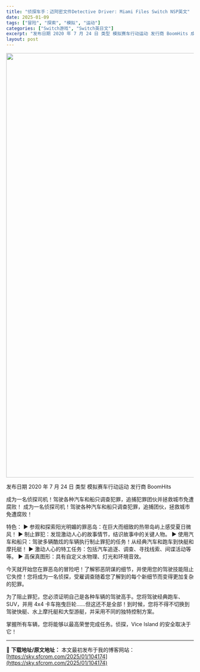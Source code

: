 ```yaml
---
title: "侦探车手：迈阿密文件Detective Driver: Miami Files Switch NSP英文"
date: 2025-01-09
tags: ["冒险", "探索", "模拟", "运动"]
categories: ["Switch游戏", "Switch英日文"]
excerpt: "发布日期 2020 年 7 月 24 日 类型 模拟赛车行动运动 发行商 BoomHits 成为一名侦探司机！驾驶各种汽车和船只调查犯罪，追捕犯罪团伙并拯救城市免遭腐败！ 成为一名侦探司机！驾驶各种汽车和船只调查犯罪，追捕团伙，拯救城市免遭腐败！ 特色： ▶ 参观和探索阳光明媚的罪恶岛：在巨大而细致&hellip;"
layout: post
---
```


<img class="aligncenter size-full wp-image-104175" src="https://sky.sfcrom.com/wp-content/uploads/2025/01/2025010903050313.webp" alt="" width="700" height="1142" />

发布日期 2020 年 7 月 24 日
类型 模拟赛车行动运动
发行商 BoomHits

成为一名侦探司机！驾驶各种汽车和船只调查犯罪，追捕犯罪团伙并拯救城市免遭腐败！
成为一名侦探司机！驾驶各种汽车和船只调查犯罪，追捕团伙，拯救城市免遭腐败！

特色：
▶ 参观和探索阳光明媚的罪恶岛：在巨大而细致的热带岛屿上感受夏日微风！
▶ 制止罪犯：发现激动人心的故事情节，结识故事中的关键人物。
▶ 使用汽车和船只：驾驶多辆酷炫的车辆执行制止罪犯的任务！从经典汽车和跑车到快艇和摩托艇！
▶ 激动人心的特工任务：包括汽车追逐、调查、寻找线索、间谍活动等等。 ▶
高保真图形：具有自定义水物理、灯光和环境音效。

今天就开始您在罪恶岛的冒险吧！了解邪恶阴谋的细节，并使用您的驾驶技能阻止它失控！您将成为一名侦探，受雇调查随着您了解到的每个新细节而变得更加复杂的犯罪。

为了阻止罪犯，您必须证明自己是各种车辆的驾驶高手。您将驾驶经典跑车、SUV，并用 4x4 卡车拖曳巨轮……但这还不是全部！到时候，您将不得不切换到驾驶快艇、水上摩托艇和大型游艇，并采用不同的独特控制方案。

掌握所有车辆，您将能够以最高荣誉完成任务。侦探，Vice Island 的安全取决于它！

---
📖 **下载地址/原文地址：** 本文最初发布于我的博客网站：[https://sky.sfcrom.com/2025/01/104174](https://sky.sfcrom.com/2025/01/104174)
